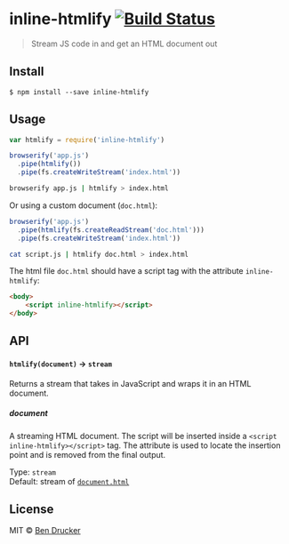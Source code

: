 # inline-htmlify [![Build Status](https://travis-ci.org/bendrucker/inline-htmlify.svg?branch=master)](https://travis-ci.org/bendrucker/inline-htmlify)

> Stream JS code in and get an HTML document out


## Install

```
$ npm install --save inline-htmlify
```


## Usage

```js
var htmlify = require('inline-htmlify')

browserify('app.js')
  .pipe(htmlify())
  .pipe(fs.createWriteStream('index.html'))
```

```sh
browserify app.js | htmlify > index.html
```

Or using a custom document (`doc.html`):


```js
browserify('app.js')
  .pipe(htmlify(fs.createReadStream('doc.html')))
  .pipe(fs.createWriteStream('index.html'))
```

```sh
cat script.js | htmlify doc.html > index.html
```

The html file `doc.html` should have a script tag with the attribute `inline-htmlify`:

```html
<body>
    <script inline-htmlify></script>
</body>
```

## API

#### `htmlify(document)` -> `stream`

Returns a stream that takes in JavaScript and wraps it in an HTML document.

##### document

A streaming HTML document. The script will be inserted inside a `<script inline-htmlify></script>` tag. The attribute is used to locate the insertion point and is removed from the final output.

Type: `stream`  
Default: stream of [`document.html`](document.html)


## License

MIT © [Ben Drucker](http://bendrucker.me)
